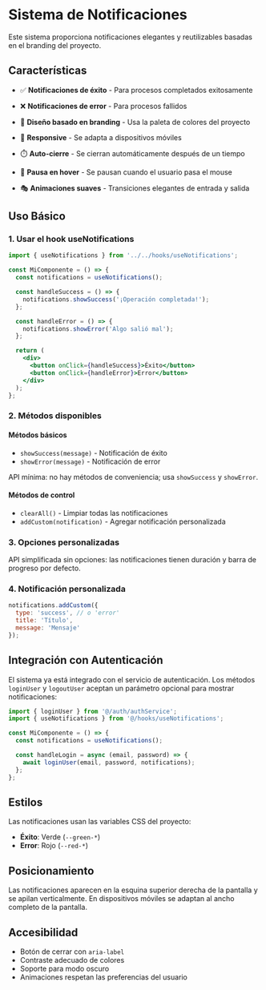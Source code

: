 # Sistema de Notificaciones

Este sistema proporciona notificaciones elegantes y reutilizables basadas en el branding del proyecto.

## Características

- ✅ **Notificaciones de éxito** - Para procesos completados exitosamente
- ❌ **Notificaciones de error** - Para procesos fallidos
  
- 🎨 **Diseño basado en branding** - Usa la paleta de colores del proyecto
- 📱 **Responsive** - Se adapta a dispositivos móviles
- ⏱️ **Auto-cierre** - Se cierran automáticamente después de un tiempo
- 🎯 **Pausa en hover** - Se pausan cuando el usuario pasa el mouse
- 🎭 **Animaciones suaves** - Transiciones elegantes de entrada y salida

## Uso Básico

### 1. Usar el hook useNotifications

```jsx
import { useNotifications } from '../../hooks/useNotifications';

const MiComponente = () => {
  const notifications = useNotifications();

  const handleSuccess = () => {
    notifications.showSuccess('¡Operación completada!');
  };

  const handleError = () => {
    notifications.showError('Algo salió mal');
  };

  return (
    <div>
      <button onClick={handleSuccess}>Éxito</button>
      <button onClick={handleError}>Error</button>
    </div>
  );
};
```

### 2. Métodos disponibles

#### Métodos básicos
- `showSuccess(message)` - Notificación de éxito
- `showError(message)` - Notificación de error

API mínima: no hay métodos de conveniencia; usa `showSuccess` y `showError`.

#### Métodos de control
- `clearAll()` - Limpiar todas las notificaciones
- `addCustom(notification)` - Agregar notificación personalizada

### 3. Opciones personalizadas

API simplificada sin opciones: las notificaciones tienen duración y barra de progreso por defecto.

### 4. Notificación personalizada

```jsx
notifications.addCustom({
  type: 'success', // o 'error'
  title: 'Título',
  message: 'Mensaje'
});
```

## Integración con Autenticación

El sistema ya está integrado con el servicio de autenticación. Los métodos `loginUser` y `logoutUser` aceptan un parámetro opcional para mostrar notificaciones:

```jsx
import { loginUser } from '@/auth/authService';
import { useNotifications } from '@/hooks/useNotifications';

const MiComponente = () => {
  const notifications = useNotifications();

  const handleLogin = async (email, password) => {
    await loginUser(email, password, notifications);
  };
};
```

## Estilos

Las notificaciones usan las variables CSS del proyecto:

- **Éxito**: Verde (`--green-*`)
- **Error**: Rojo (`--red-*`)
  

## Posicionamiento

Las notificaciones aparecen en la esquina superior derecha de la pantalla y se apilan verticalmente. En dispositivos móviles se adaptan al ancho completo de la pantalla.

## Accesibilidad

- Botón de cerrar con `aria-label`
- Contraste adecuado de colores
- Soporte para modo oscuro
- Animaciones respetan las preferencias del usuario

